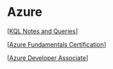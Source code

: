 # Azure

[[KQL Notes and Queries]]

[[Azure Fundamentals Certification]]

[[Azure Developer Associate]]

[//begin]: # "Autogenerated link references for markdown compatibility"
[KQL Notes and Queries]: KQL%20Notes%20and%20Queries "KQL Notes and Queries"
[Azure Fundamentals Certification]: Azure%20Fundamentals%20Certification "Azure Fundamentals Certification"
[Azure Developer Associate]: Azure%20Developer%20Associate "Azure Developer Associate"
[//end]: # "Autogenerated link references"
